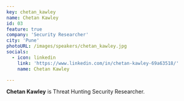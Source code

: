 ```yaml
---
key: chetan_kawley
name: Chetan Kawley
id: 03
feature: true
company: 'Security Researcher'
city: 'Pune'
photoURL: /images/speakers/chetan_kawley.jpg
socials:
  - icon: linkedin
    link: 'https://www.linkedin.com/in/chetan-kawley-69a63518/'
    name: Chetan Kawley

---
```

**Chetan Kawley** is Threat Hunting Security Researcher.
